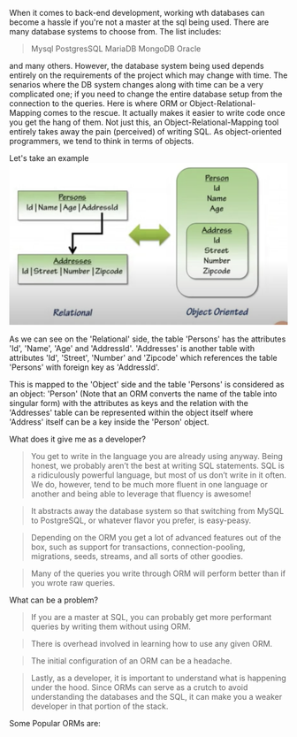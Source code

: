 When it comes to back-end development, working wth databases can become a hassle if you're not a master at the sql being used.
There are many database systems to choose from. The list includes:

> Mysql
> PostgresSQL
> MariaDB
> MongoDB
> Oracle

and many others. However, the database system being used depends entirely on the requirements of the project which may change with time.
The senarios where the DB system changes along with time can be a very complicated one; if you need to change the entire database setup from the connection to the queries. Here is where ORM or Object-Relational-Mapping comes to the rescue. It actually makes it easier to write code once you get the hang of them. Not just this, an Object-Relational-Mapping tool entirely takes away the pain (perceived) of writing SQL. As object-oriented programmers, we tend to think in terms of objects.

Let's take an example
![example](example.png)

As we can see on the 'Relational' side, the table 'Persons' has the attributes 'Id', 'Name', 'Age' and 'AddressId'. 'Addresses' is another table with attributes 'Id', 'Street', 'Number' and 'Zipcode' which references the table 'Persons' with foreign key as 'AddressId'.

This is mapped to the 'Object' side and the table 'Persons' is considered as an object: 'Person' (Note that an ORM converts the name of the table into singular form) with the attributes as keys and the relation with the 'Addresses' table can be represented within the object itself where 'Address' itself can be a key inside the 'Person' object.

What does it give me as a developer?

> You get to write in the language you are already using anyway. Being honest, we probably aren’t the best at writing SQL statements. SQL is a ridiculously powerful language, but most of us don’t write in it often. We do, however, tend to be much more fluent in one language or another and being able to leverage that fluency is awesome!

> It abstracts away the database system so that switching from MySQL to PostgreSQL, or whatever flavor you prefer, is easy-peasy.

> Depending on the ORM you get a lot of advanced features out of the box, such as support for transactions, connection-pooling, migrations, seeds, streams, and all sorts of other goodies.

> Many of the queries you write through ORM will perform better than if you wrote raw queries.

What can be a problem?

> If you are a master at SQL, you can probably get more performant queries by writing them without using ORM.

> There is overhead involved in learning how to use any given ORM.

> The initial configuration of an ORM can be a headache.

> Lastly, as a developer, it is important to understand what is happening under the hood. Since ORMs can serve as a crutch to avoid understanding the databases and the SQL, it can make you a weaker developer in that portion of the stack.

Some Popular ORMs are:
